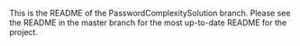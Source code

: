 This is the README of the PasswordComplexitySolution branch.  Please
see the README in the master branch for the most up-to-date README for
the project.
